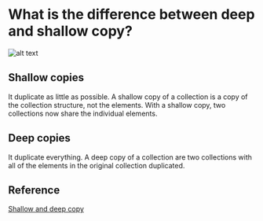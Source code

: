 # What is the difference between deep and shallow copy?

![alt text](https://miro.medium.com/max/1616/1*600VH4fZWf3oJB2EaZAPjg.png)

## Shallow copies

It duplicate as little as possible. A shallow copy of a collection is a copy of the collection structure, not the elements. With a shallow copy, two collections now share the individual elements.

## Deep copies

It duplicate everything. A deep copy of a collection are two collections with all of the elements in the original collection duplicated.

## Reference

[Shallow and deep copy](https://stackoverflow.com/questions/184710/what-is-the-difference-between-a-deep-copy-and-a-shallow-copy)
